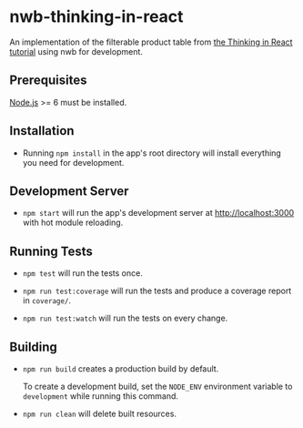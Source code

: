 # nwb-thinking-in-react

An implementation of the filterable product table from [the Thinking in React tutorial](https://reactjs.org/docs/thinking-in-react.html) using nwb for development.

## Prerequisites

[Node.js](http://nodejs.org/) >= 6 must be installed.

## Installation

* Running `npm install` in the app's root directory will install everything you need for development.

## Development Server

* `npm start` will run the app's development server at [http://localhost:3000](http://localhost:3000) with hot module reloading.

## Running Tests

* `npm test` will run the tests once.

* `npm run test:coverage` will run the tests and produce a coverage report in `coverage/`.

* `npm run test:watch` will run the tests on every change.

## Building

* `npm run build` creates a production build by default.

   To create a development build, set the `NODE_ENV` environment variable to `development` while running this command.

* `npm run clean` will delete built resources.
